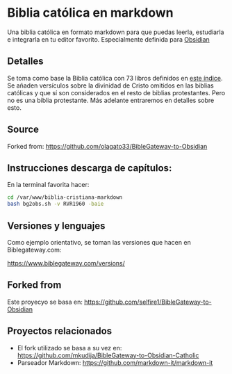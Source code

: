 # Biblia católica en markdown
Una biblia católica en formato markdown para que puedas leerla, estudiarla e integrarla en tu editor favorito. Especialmente definida para [Obsidian](https://obsidian.md/)

## Detalles
Se toma como base la Biblia católica con 73 libros definidos en [este índice](./Biblia.md). Se añaden versículos sobre la divinidad de Cristo omitidos en las biblias católicas y que sí son considerados en el resto de biblias protestantes. Pero no es una biblia protestante. Más adelante entraremos en detalles sobre esto.
## Source
Forked from: https://github.com/olagato33/BibleGateway-to-Obsidian
## Instrucciones descarga de capítulos:
En la terminal favorita hacer:
``` bash
cd /var/www/biblia-cristiana-markdown
bash bg2obs.sh -v RVR1960 -baie
```

## Versiones y lenguajes
Como ejemplo orientativo, se toman las versiones que hacen en Biblegateway.com:

https://www.biblegateway.com/versions/

## Forked from
Este proyecyo se basa en: 
https://github.com/selfire1/BibleGateway-to-Obsidian

## Proyectos relacionados
- El fork utilizado se basa a su vez en:  https://github.com/mkudija/BibleGateway-to-Obsidian-Catholic
- Parseador Markdown: https://github.com/markdown-it/markdown-it
